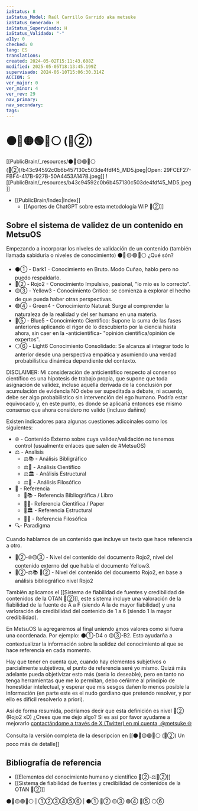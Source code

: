 ```yaml
---
iaStatus: 8
iaStatus_Model: Raúl Carrillo Garrido aka metsuke
iaStatus_Generado: H
iaStatus_Supervisado: H
iaStatus_Validado: "-"
a11y: 0
checked: 0
lang: ES
translations: 
created: 2024-05-02T15:11:43.608Z
modified: 2025-05-05T18:13:45.199Z
supervisado: 2024-06-10T15:06:30.314Z
ACCION: S
ver_major: 0
ver_minor: 4
ver_rev: 29
nav_primary: 
nav_secondary: 
tags:
---
```

# ⚫🔴🟡🟢🔵⚪ (🔴②)

[[PublicBrain/_resources/⚫🔴🟡🟢🔵⚪ (🔴②)/b43c94592c0b6b457130c503de4fdf45_MD5.jpeg|Open: 29FCEF27-FBF4-417B-927B-50A4453A147B.jpeg]]
![[PublicBrain/_resources/b43c94592c0b6b457130c503de4fdf45_MD5.jpeg]]

* [[PublicBrain/Index|Index]] 
	* [[Aportes de ChatGPT sobre esta metodología WIP 🔴②]]

## Sobre el sistema de validez de un contenido en MetsuOS

Empezando a incorporar los niveles de validación de un contenido (también llamada sabiduría o niveles de conocimiento) ⚫🔴 🟡 🟢 🔵⚪ ¿Qué són? 

* ⚫① - Dark1 - Conocimiento en Bruto. Modo Cuñao, hablo pero no puedo respaldarlo.
* 🔴② - Rojo2 - Conocimiento Impulsivo, pasional, "lo mio es lo correcto".
* 🟡③ - Yellow3 - Conocimiento Crítico: se comienza a explorar el hecho de que pueda haber otras perspectivas.
* 🟢④ - Green4 - Conocimiento Natural: Surge al comprender la naturaleza de la realidad y del ser humano en una materia.
* 🔵⑤ - Blue5 - Conocimiento Científico: Supone la suma de las fases anteriores aplicando el rigor de lo descubierto por la ciencia hasta ahora, sin caer en la -anticientífica- "opinión científica/opinión de expertos".
* ⚪⑥ - Light6 Conocimiento Consolidado: Se alcanza al integrar todo lo anterior desde una perspectiva empática y asumiendo una verdad probabilística dinámica dependiente del contexto.

DISCLAIMER: Mi consideración de anticientífico respecto al consenso científico es una hipotesis de trabajo propia, que supone que toda asignación de validez, incluso aquella derivada de la conclusión por acumulación de evidencia NO debe ser supeditada a debate, ni acuerdo, debe ser algo probabilistico sin intervención del ego humano. Podría estar equivocado y, en este punto, es donde se aplicaría entonces ese mismo consenso que ahora considero no valido (incluso dañino)

Existen indicadores para algunas cuestiones adicoinales como los siguientes:

* 🌐 - Contenido Externo sobre cuya validez/validación no tenemos control (usualmente enlaces que salen de \#MetsuOS)
* ⚖️ - Analisis
	* ⚖️📚 - Análisis Bibligráfico
	* ⚖️🔬 - Análisis Científico
	* ⚖️🏛️ - Análisis Estructural
	* ⚖️🧠 - Análisis Filosófico
*  📖 - Referencia
	* 📖📚 - Referencia Bibliográfica / Libro
	* 📖🔬- Referencia Científica / Paper
	* 📖🏛️ - Referencia Estructural
	* 📖🧠 - Referencia Filosófica
* 🔍️- Paradigma

Cuando hablamos de un contenido que incluye un texto que hace referencia a otro.

* 🔴②-🌐🟡③ - Nivel del contenido del documento Rojo2, nivel del contenido externo del que habla el documento Yellow3.
* 🔴②-⚖️📚 🔴② - Nivel del contenido del documento Rojo2, en base a análisis bibliográfico nivel Rojo2

También aplicamos el [[Sistema de fiabilidad de fuentes y credibilidad de contenidos de la OTAN 🔴②]], este sistema incluye una valoración de la fiabilidad de la fuente de A a F (siendo A la de mayor fiabilidad) y una varloración de credibilidad del contenido de 1 a 6 (siendo 1 la mayor credibilidad). 

En MetsuOS la agregaremos al final uniendo amos valores como si fuera una coordenada. Por ejemplo:  ⚫①-D4 o  🟡③-B2. Esto ayudarña a contextualizar la información sobre la solidez del conocimiento al que se hace referencia en cada momento.

Hay que tener en cuenta que, cuando hay elementos subjetivos o parcialmente subjetivos, el punto de referencia seré yo mismo. Quizá más adelante pueda objetivizar esto más (seria lo deseable), pero en tanto no tenga herramientas que me lo permitan, debo ceñirme al principio de honestidar intelectual, y esperar que mis sesgos dañen lo menos posible la información (en parte este es el nudo gordiano que pretendo resolver, y por ello es dificil resolverlo a priori).

Así de forma resumida, podríamos decir que esta definición es nivel 🔴② (Rojo2 xD) ¿Crees que me dejo algo? Si es así por favor ayudame a mejorarlo [contactándome a través de X (Twitter) en mi cuenta, @metsuke 🌐](https://twitter.com/metsuke)

Consulta la versión completa de la descripcion en [[⚫🔴🟡🟢🔵⚪ (🔴②) Un poco más de detalle]]

## Bibliografía de referencia

* [[Elementos del conocimiento humano y científico 🔴②-⚖️🔴②]]
* [[Sistema de fiabilidad de fuentes y credibilidad de contenidos de la OTAN 🔴②]]

⚫🔴🟡🟢🔵⚪ | ①②③④⑤⑥ | ⚫① 🔴② 🟡③ 🟢④ 🔵⑤ ⚪⑥